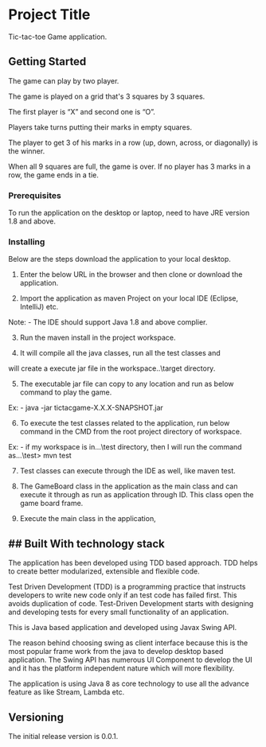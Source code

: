 # Project Title

Tic-tac-toe Game application. 

## Getting Started


The game can play by two player.

The game is played on a grid that's 3 squares by 3 squares.

The first player is “X” and second one is “O”. 

Players take turns putting their marks in empty squares.

The player to get 3 of his marks in a row (up, down, across, or diagonally) is the winner.

When all 9 squares are full, the game is over. If no player has 3 marks in a row, the game ends in a tie.

### Prerequisites

To run the application on the desktop or laptop, need to have JRE version 1.8 and above. 

### Installing

Below are the steps download the application to your local desktop.

1.	Enter the below URL in the browser and then clone or download the application.

2.	Import the application as maven Project on your local IDE (Eclipse, IntelliJ) etc.

Note: - The IDE should support Java 1.8 and above complier.

3.	Run the maven install in the project workspace.
   
4.	It will compile all the java classes, run all the test classes and 

will create a execute jar file in the workspace..\target directory.

5.	The executable jar file can copy to any location and run as below command to play the game.

Ex: - java -jar tictacgame-X.X.X-SNAPSHOT.jar
   
6.	To execute the test classes related to the application, run below command in the CMD from the root project directory of workspace.

Ex: - if my workspace is in...\test directory, then I will run the command as...\test> mvn test

7.	Test classes can execute through the IDE as well, like maven test.

8.	The GameBoard class in the application as the main class and can execute it through as run as application through ID. 
    This class open the game board frame.

9.	 Execute the main class in the application,
	

## ## Built With technology stack 

The application has been developed using TDD based approach. TDD helps to create better modularized, extensible and flexible code.

Test Driven Development (TDD) is a programming practice that instructs developers to write new code only if an  test code
has failed first. This avoids duplication of code. Test-Driven Development starts with designing and developing tests for every 
small functionality of an application. 

This is Java based application and developed using Javax Swing API.

The reason behind choosing swing as client interface because this is the most popular frame work from the java to develop desktop based application.
The Swing API has numerous UI Component to develop the UI and it has the platform independent nature which will more flexibility.

The application is using Java 8 as core technology to use all the advance feature as like Stream, Lambda etc. 


## Versioning

The initial release version is 0.0.1.  


